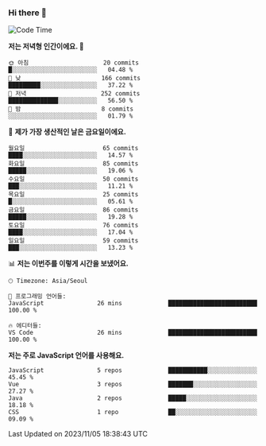 ### Hi there 👋

<!--
**hi-aa/hi-aa** is a ✨ _special_ ✨ repository because its `README.md` (this file) appears on your GitHub profile.

Here are some ideas to get you started:

- 🔭 I’m currently working on ...
- 🌱 I’m currently learning ...
- 👯 I’m looking to collaborate on ...
- 🤔 I’m looking for help with ...
- 💬 Ask me about ...
- 📫 How to reach me: ...
- 😄 Pronouns: ...
- ⚡ Fun fact: ...
-->

<!--START_SECTION:waka-->
![Code Time](http://img.shields.io/badge/Code%20Time-27%20hrs%2028%20mins-blue)

**저는 저녁형 인간이에요. 🦉** 

```text
🌞 아침                     20 commits          █░░░░░░░░░░░░░░░░░░░░░░░░   04.48 % 
🌆 낮　                     166 commits         █████████░░░░░░░░░░░░░░░░   37.22 % 
🌃 저녁                     252 commits         ██████████████░░░░░░░░░░░   56.50 % 
🌙 밤　                     8 commits           ░░░░░░░░░░░░░░░░░░░░░░░░░   01.79 % 
```
📅 **제가 가장 생산적인 날은 금요일이에요.** 

```text
월요일                      65 commits          ████░░░░░░░░░░░░░░░░░░░░░   14.57 % 
화요일                      85 commits          █████░░░░░░░░░░░░░░░░░░░░   19.06 % 
수요일                      50 commits          ███░░░░░░░░░░░░░░░░░░░░░░   11.21 % 
목요일                      25 commits          █░░░░░░░░░░░░░░░░░░░░░░░░   05.61 % 
금요일                      86 commits          █████░░░░░░░░░░░░░░░░░░░░   19.28 % 
토요일                      76 commits          ████░░░░░░░░░░░░░░░░░░░░░   17.04 % 
일요일                      59 commits          ███░░░░░░░░░░░░░░░░░░░░░░   13.23 % 
```


📊 **저는 이번주를 이렇게 시간을 보냈어요.** 

```text
🕑︎ Timezone: Asia/Seoul

💬 프로그래밍 언어들: 
JavaScript               26 mins             █████████████████████████   100.00 % 

🔥 에디터들: 
VS Code                  26 mins             █████████████████████████   100.00 % 
```

**저는 주로 JavaScript 언어를 사용해요.** 

```text
JavaScript               5 repos             ███████████░░░░░░░░░░░░░░   45.45 % 
Vue                      3 repos             ███████░░░░░░░░░░░░░░░░░░   27.27 % 
Java                     2 repos             █████░░░░░░░░░░░░░░░░░░░░   18.18 % 
CSS                      1 repo              ██░░░░░░░░░░░░░░░░░░░░░░░   09.09 % 
```




 Last Updated on 2023/11/05 18:38:43 UTC
<!--END_SECTION:waka-->
